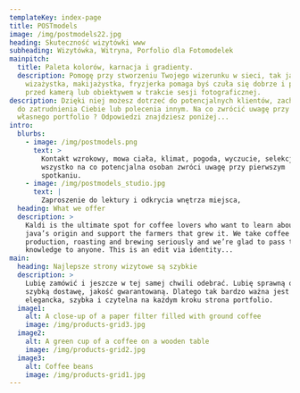 ```yaml
---
templateKey: index-page
title: POSTmodels
image: /img/postmodels22.jpg
heading: Skuteczność wizytówki www
subheading: Wizytówka, Witryna, Porfolio dla Fotomodelek
mainpitch:
  title: Paleta kolorów, karnacja i gradienty.
  description: Pomogę przy stworzeniu Twojego wizerunku w sieci, tak jak
    wizażystka, makijażystka, fryzjerka pomaga byś czuła się dobrze i pięknie
    przed kamerą lub obiektywem w trakcie sesji fotograficznej.
description: Dzięki niej możesz dotrzeć do potencjalnych klientów, zachęcić ich
  do zatrudnienia Ciebie lub polecenia innym. Na co zwrócić uwagę przy budowaniu
  własnego portfolio ? Odpowiedzi znajdziesz poniżej...
intro:
  blurbs:
    - image: /img/postmodels.png
      text: >
        Kontakt wzrokowy, mowa ciała, klimat, pogoda, wyczucie, selekcja, czyli
        wszystko na co potencjalna osoban zwróci uwagę przy pierwszym
        spotkaniu. 
    - image: /img/postmodels_studio.jpg
      text: |
        Zaproszenie do lektury i odkrycia wnętrza miejsca, 
  heading: What we offer
  description: >
    Kaldi is the ultimate spot for coffee lovers who want to learn about their
    java’s origin and support the farmers that grew it. We take coffee
    production, roasting and brewing seriously and we’re glad to pass that
    knowledge to anyone. This is an edit via identity...
main:
  heading: Najlepsze strony wizytowe są szybkie
  description: >
    Lubię zamówić i jeszcze w tej samej chwili odebrać. Lubię sprawną obsługę,
    szybką dostawę, jakość gwarantowaną. Dlatego tak bardzo ważna jest
    elegancka, szybka i czytelna na każdym kroku strona portfolio.
  image1:
    alt: A close-up of a paper filter filled with ground coffee
    image: /img/products-grid3.jpg
  image2:
    alt: A green cup of a coffee on a wooden table
    image: /img/products-grid2.jpg
  image3:
    alt: Coffee beans
    image: /img/products-grid1.jpg
---
```

